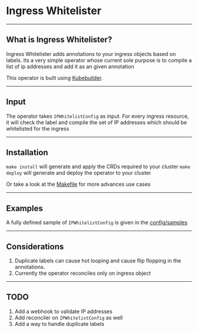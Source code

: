 # Ingress Whitelister
---

## What is Ingress Whitelister?

Ingress Whitelister adds annotations to your ingress objects based on labels. Its a very simple operator whose current
sole purpose is to compile a list of ip addresses and add it as an given annotation

This operator is built using [Kubebuilder](https://github.com/kubernetes-sigs/kubebuilder).

---

## Input

The operator takes `IPWhitelistConfig` as input. For every ingress resource, it will check the label and compile the set
of IP addresses which should be whitelisted for the ingress

---

## Installation

`make install` will generate and apply the CRDs required to your cluster
`make deploy` will generate and deploy the operator to your cluster

Or take a look at the [Makefile](Makefile) for more advances use cases

---

## Examples

A fully defined sample of `IPWhitelistConfig` is given in the [config/samples](config/samples)

---

## Considerations

1. Duplicate labels can cause hot looping and cause flip flopping in the annotations.
2. Currently the operator reconciles only on ingress object

---

## TODO

1. Add a webhook to validate IP addresses
2. Add reconciler on `IPWhitelistConfig` as well
3. Add a way to handle duplicate labels
